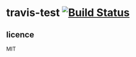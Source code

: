 # travis-test [![Build Status](https://travis-ci.org/178inaba/travis-test.svg?branch=master)](https://travis-ci.org/178inaba/travis-test)

## licence

MIT
